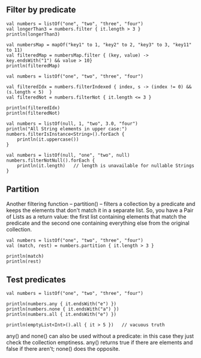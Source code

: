 ## Filter by predicate

```
val numbers = listOf("one", "two", "three", "four")  
val longerThan3 = numbers.filter { it.length > 3 }
println(longerThan3)

val numbersMap = mapOf("key1" to 1, "key2" to 2, "key3" to 3, "key11" to 11)
val filteredMap = numbersMap.filter { (key, value) -> key.endsWith("1") && value > 10}
println(filteredMap)

val numbers = listOf("one", "two", "three", "four")

val filteredIdx = numbers.filterIndexed { index, s -> (index != 0) && (s.length < 5)  }
val filteredNot = numbers.filterNot { it.length <= 3 }

println(filteredIdx)
println(filteredNot)

val numbers = listOf(null, 1, "two", 3.0, "four")
println("All String elements in upper case:")
numbers.filterIsInstance<String>().forEach {
    println(it.uppercase())
}

val numbers = listOf(null, "one", "two", null)
numbers.filterNotNull().forEach {
    println(it.length)   // length is unavailable for nullable Strings
}
```

## Partition

Another filtering function – partition() – filters a collection by a predicate and keeps the elements that don't match
it in a separate list. So, you have a Pair of Lists as a return value: the first list containing elements that match the
predicate and the second one containing everything else from the original collection.

```
val numbers = listOf("one", "two", "three", "four")
val (match, rest) = numbers.partition { it.length > 3 }

println(match)
println(rest)
```

## Test predicates

```
val numbers = listOf("one", "two", "three", "four")

println(numbers.any { it.endsWith("e") })
println(numbers.none { it.endsWith("a") })
println(numbers.all { it.endsWith("e") })

println(emptyList<Int>().all { it > 5 })   // vacuous truth
```

any() and none() can also be used without a predicate: in this case they just check the collection emptiness. any()
returns true if there are elements and false if there aren't; none() does the opposite.